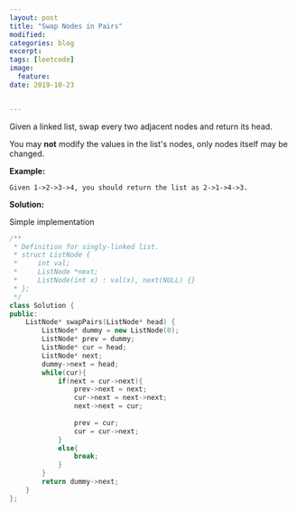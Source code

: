 ```yaml
---
layout: post
title: "Swap Nodes in Pairs"
modified:
categories: blog
excerpt:
tags: [leetcode]
image:
  feature:
date: 2019-10-23


---
```


Given a linked list, swap every two adjacent nodes and return its head.

You may **not** modify the values in the list's nodes, only nodes itself may be changed.

 

**Example:**

```
Given 1->2->3->4, you should return the list as 2->1->4->3.
```



**Solution:**

Simple implementation

```c++
/**
 * Definition for singly-linked list.
 * struct ListNode {
 *     int val;
 *     ListNode *next;
 *     ListNode(int x) : val(x), next(NULL) {}
 * };
 */
class Solution {
public:
    ListNode* swapPairs(ListNode* head) {
        ListNode* dummy = new ListNode(0);
        ListNode* prev = dummy;
        ListNode* cur = head;
        ListNode* next;
        dummy->next = head;
        while(cur){
            if(next = cur->next){
                prev->next = next;
                cur->next = next->next;
                next->next = cur;
                
                prev = cur;
                cur = cur->next;
            }
            else{
                break;
            }
        }
        return dummy->next;
    }
};
```

